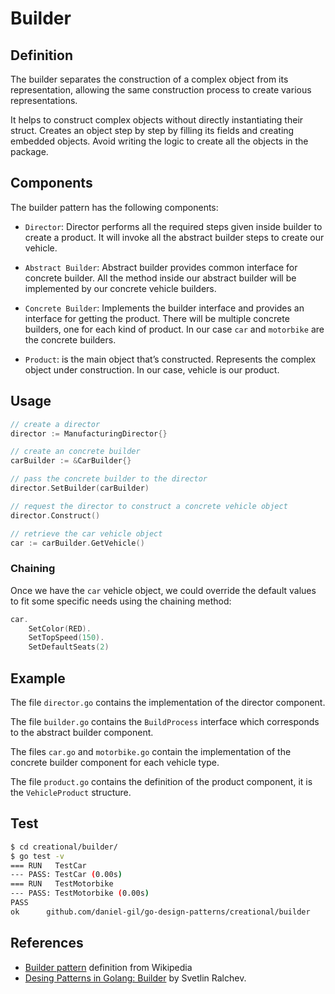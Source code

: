 # Builder

## Definition
The builder separates the construction of a complex object from its representation, allowing the same construction process to create various representations.

It helps to construct complex objects without directly instantiating their struct. Creates an object step by step by filling its fields and creating embedded objects. Avoid writing the logic to create all the objects in the package.

## Components
The builder pattern has the following components:

- `Director`: Director performs all the required steps given inside builder to create a product. It will invoke all the abstract builder steps to create our vehicle.

- `Abstract Builder`: Abstract builder provides common interface for concrete builder. All the method inside our abstract builder will be implemented by our concrete vehicle builders.

- `Concrete Builder`: Implements the builder interface and provides an interface for getting the product. There will be multiple concrete builders, one for each kind of product. In our case `car` and `motorbike` are the concrete builders.

- `Product`: is the main object that’s constructed. Represents the complex object under construction. In our case, vehicle is our product.

## Usage

```go
// create a director
director := ManufacturingDirector{}

// create an concrete builder
carBuilder := &CarBuilder{}

// pass the concrete builder to the director
director.SetBuilder(carBuilder)

// request the director to construct a concrete vehicle object
director.Construct()

// retrieve the car vehicle object
car := carBuilder.GetVehicle()
```

### Chaining
Once we have the `car` vehicle object, we could override the default values to fit some specific needs using the chaining method:

```go 
car.
    SetColor(RED).
    SetTopSpeed(150).
    SetDefaultSeats(2)
```

## Example
The file `director.go` contains the implementation of the director component.

The file `builder.go` contains the `BuildProcess` interface which corresponds to the abstract builder component.

The files `car.go` and `motorbike.go` contain the implementation of the concrete builder component for each vehicle type.

The file `product.go` contains the definition of the product component, it is the `VehicleProduct` structure.

## Test

```bash
$ cd creational/builder/
$ go test -v
=== RUN   TestCar
--- PASS: TestCar (0.00s)
=== RUN   TestMotorbike
--- PASS: TestMotorbike (0.00s)
PASS
ok      github.com/daniel-gil/go-design-patterns/creational/builder     0.009s
```

## References
- [Builder pattern](https://en.wikipedia.org/wiki/Builder_pattern) definition from Wikipedia
- [Desing Patterns in Golang: Builder](http://blog.ralch.com/tutorial/design-patterns/golang-builder/) by Svetlin Ralchev.